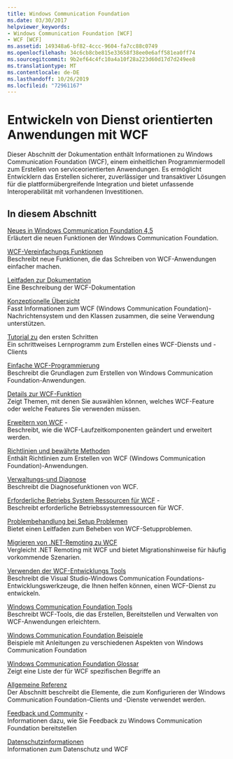 ```yaml
---
title: Windows Communication Foundation
ms.date: 03/30/2017
helpviewer_keywords:
- Windows Communication Foundation [WCF]
- WCF [WCF]
ms.assetid: 149348a6-bf82-4ccc-9604-fa7cc88c0749
ms.openlocfilehash: 34c6cb8cbe815e33658f38ee0e6aff581ea0ff74
ms.sourcegitcommit: 9b2ef64c4fc10a4a10f28a223d60d17d7d249ee8
ms.translationtype: MT
ms.contentlocale: de-DE
ms.lasthandoff: 10/26/2019
ms.locfileid: "72961167"
---
```

# <a name="develop-service-oriented-applications-with-wcf"></a>Entwickeln von Dienst orientierten Anwendungen mit WCF

Dieser Abschnitt der Dokumentation enthält Informationen zu Windows Communication Foundation (WCF), einem einheitlichen Programmiermodell zum Erstellen von serviceorientierten Anwendungen. Es ermöglicht Entwicklern das Erstellen sicherer, zuverlässiger und transaktiver Lösungen für die plattformübergreifende Integration und bietet unfassende Interoperabilität mit vorhandenen Investitionen.

## <a name="in-this-section"></a>In diesem Abschnitt

 [Neues in Windows Communication Foundation 4,5](whats-new.md)\
 Erläutert die neuen Funktionen der Windows Communication Foundation.

 [WCF-Vereinfachungs Funktionen](wcf-simplification-features.md)\
 Beschreibt neue Funktionen, die das Schreiben von WCF-Anwendungen einfacher machen.

 [Leitfaden zur Dokumentation](guide-to-the-documentation.md)\
 Eine Beschreibung der WCF-Dokumentation

 [Konzeptionelle Übersicht](conceptual-overview.md)\
 Fasst Informationen zum WCF (Windows Communication Foundation)-Nachrichtensystem und den Klassen zusammen, die seine Verwendung unterstützen.

 [Tutorial zu](getting-started-tutorial.md) den ersten Schritten\
 Ein schrittweises Lernprogramm zum Erstellen eines WCF-Diensts und -Clients

 [Einfache WCF-Programmierung](basic-wcf-programming.md)\
 Beschreibt die Grundlagen zum Erstellen von Windows Communication Foundation-Anwendungen.

 [Details zur WCF-Funktion](./feature-details/index.md)\
 Zeigt Themen, mit denen Sie auswählen können, welches WCF-Feature oder welche Features Sie verwenden müssen.

 [Erweitern von WCF](./extending/index.md) -\
 Beschreibt, wie die WCF-Laufzeitkomponenten geändert und erweitert werden.

 [Richtlinien und bewährte Methoden](guidelines-and-best-practices.md)\
 Enthält Richtlinien zum Erstellen von WCF (Windows Communication Foundation)-Anwendungen.

 [Verwaltungs-und Diagnose](./diagnostics/index.md)\
 Beschreibt die Diagnosefunktionen von WCF.

 [Erforderliche Betriebs System Ressourcen für WCF](operating-system-resources-required-by-wcf.md) -\
 Beschreibt erforderliche Betriebssystemressourcen für WCF.

 [Problembehandlung bei Setup Problemen](troubleshooting-setup-issues.md)\
 Bietet einen Leitfaden zum Beheben von WCF-Setupproblemen.

 [Migrieren von .NET-Remoting zu WCF](migrating-from-net-remoting-to-wcf.md)\
 Vergleicht .NET Remoting mit WCF und bietet Migrationshinweise für häufig vorkommende Szenarien.

 [Verwenden der WCF-Entwicklungs Tools](using-the-wcf-development-tools.md)\
 Beschreibt die Visual Studio-Windows Communication Foundations-Entwicklungswerkzeuge, die Ihnen helfen können, einen WCF-Dienst zu entwickeln.

 [Windows Communication Foundation Tools](tools.md)\
 Beschreibt WCF-Tools, die das Erstellen, Bereitstellen und Verwalten von WCF-Anwendungen erleichtern.

 [Windows Communication Foundation Beispiele](./samples/index.md)\
 Beispiele mit Anleitungen zu verschiedenen Aspekten von Windows Communication Foundation

 [Windows Communication Foundation Glossar](glossary.md)\
 Zeigt eine Liste der für WCF spezifischen Begriffe an

 [Allgemeine Referenz](general-reference.md)\
 Der Abschnitt beschreibt die Elemente, die zum Konfigurieren der Windows Communication Foundation-Clients und -Dienste verwendet werden.

 [Feedback und Community](feedback-and-community.md) -\
 Informationen dazu, wie Sie Feedback zu Windows Communication Foundation bereitstellen

 [Datenschutzinformationen](privacy-information.md)\
 Informationen zum Datenschutz und WCF
